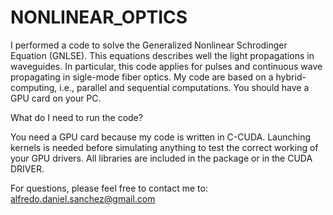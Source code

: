 # NONLINEAR_OPTICS
I performed a code to solve the Generalized Nonlinear Schrodinger Equation (GNLSE). This equations describes well the light propagations in waveguides. In particular, this code applies for pulses and continuous wave propagating in sigle-mode fiber optics. 
My code are based on a hybrid-computing, i.e., parallel and sequential computations. You should have a GPU card on your PC.

What do I need to run the code?

You need a GPU card because my code is written in C-CUDA. Launching kernels is needed before simulating anything to test the correct working of your GPU drivers.
All libraries are included in the package or in the CUDA DRIVER.

For questions, please feel free to contact me to: alfredo.daniel.sanchez@gmail.com
